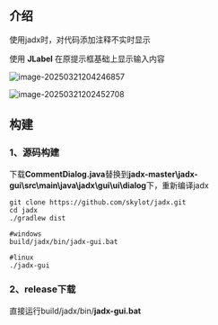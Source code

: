 

## 介绍

使用jadx时，对代码添加注释不实时显示

使用 **JLabel** 在原提示框基础上显示输入内容

![image-20250321204246857](E:\AndoridPackets\android\AndroidStudioProjects\jadx-master\build\picture\README.assets\image-20250321204246857.png)

![image-20250321202452708](C:\Users\simpson\AppData\Roaming\Typora\typora-user-images\image-20250321202452708.png)



## 构建

### 1、源码构建

下载**CommentDialog.java**替换到**jadx-master\jadx-gui\src\main\java\jadx\gui\ui\dialog**下，重新编译jadx

```shell
git clone https://github.com/skylot/jadx.git
cd jadx
./gradlew dist
```

```shell
#windows
build/jadx/bin/jadx-gui.bat

#linux
./jadx-gui
```



### 2、release下载

直接运行build/jadx/bin/**jadx-gui.bat**